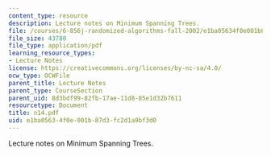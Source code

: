 ```yaml
---
content_type: resource
description: Lecture notes on Minimum Spanning Trees.
file: /courses/6-856j-randomized-algorithms-fall-2002/e1ba05634f0e001b87d3fc2d1a9bf3d0_n14.pdf
file_size: 43780
file_type: application/pdf
learning_resource_types:
- Lecture Notes
license: https://creativecommons.org/licenses/by-nc-sa/4.0/
ocw_type: OCWFile
parent_title: Lecture Notes
parent_type: CourseSection
parent_uid: 8d3bdf99-82fb-17ae-11d8-85e1d32b7611
resourcetype: Document
title: n14.pdf
uid: e1ba0563-4f0e-001b-87d3-fc2d1a9bf3d0
---
```

Lecture notes on Minimum Spanning Trees.